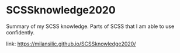 # SCSSknowledge2020
Summary of my SCSS knowledge. Parts of SCSS that I am able to use confidently.

link:
https://milansilic.github.io/SCSSknowledge2020/
